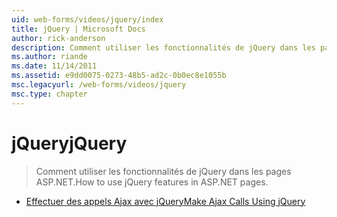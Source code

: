 ```yaml
---
uid: web-forms/videos/jquery/index
title: jQuery | Microsoft Docs
author: rick-anderson
description: Comment utiliser les fonctionnalités de jQuery dans les pages ASP.NET.
ms.author: riande
ms.date: 11/14/2011
ms.assetid: e9dd0075-0273-48b5-ad2c-0b0ec8e1055b
msc.legacyurl: /web-forms/videos/jquery
msc.type: chapter
---
```

<a name="jquery"></a><span data-ttu-id="8bbf5-103">jQuery</span><span class="sxs-lookup"><span data-stu-id="8bbf5-103">jQuery</span></span>
====================
> <span data-ttu-id="8bbf5-104">Comment utiliser les fonctionnalités de jQuery dans les pages ASP.NET.</span><span class="sxs-lookup"><span data-stu-id="8bbf5-104">How to use jQuery features in ASP.NET pages.</span></span>


- [<span data-ttu-id="8bbf5-105">Effectuer des appels Ajax avec jQuery</span><span class="sxs-lookup"><span data-stu-id="8bbf5-105">Make Ajax Calls Using jQuery</span></span>](how-do-i-make-ajax-calls-using-jquery.md)
